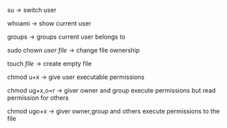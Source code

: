 su -> switch user

whoami -> show current user

groups -> groups current user belongs to

sudo chown _user_ _file_ -> change file ownership

touch _file_ -> create empty file

chmod u+x -> give user executable permissions

chmod ug+x,o=r -> giver owner and group execute permissions but read permission for others

chmod ugo+x -> giver owner,group and others execute permissions to the file
